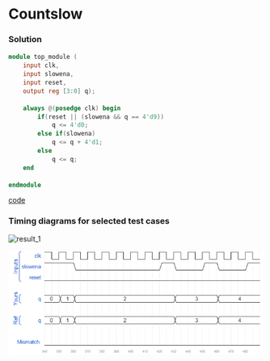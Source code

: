 # Countslow
### Solution
```Verilog
module top_module (
    input clk,
    input slowena,
    input reset,
    output reg [3:0] q);
    
    always @(posedge clk) begin
        if(reset || (slowena && q == 4'd9))
            q <= 4'd0;
        else if(slowena)
            q <= q + 4'd1;
        else
            q <= q;
    end

endmodule
```
[code](./102.v)

### Timing diagrams for selected test cases
![result_1](./result_1.png)

![result_2](./result_2.png)
